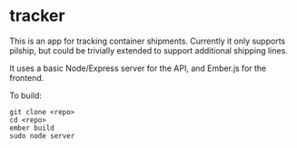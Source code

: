 # tracker

This is an app for tracking container shipments. Currently it only supports pilship, but could be trivially extended to support additional shipping lines.

It uses a basic Node/Express server for the API, and Ember.js for the frontend.

To build:

```shell
git clone <repo>
cd <repo>
ember build
sudo node server
```
